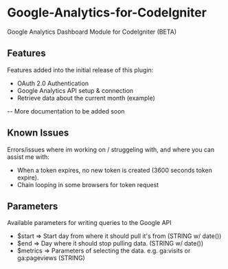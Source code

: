 Google-Analytics-for-CodeIgniter
================================

Google Analytics Dashboard Module for CodeIgniter (BETA)

Features
------------------------

Features added into the initial release of this plugin:

* OAuth 2.0 Authentication
* Google Analytics API setup & connection
* Retrieve data about the current month (example)

-- More documentation to be added soon


Known Issues
------------------------

Errors/issues where im working on / struggeling with, and where you can assist me with:

* When a token expires, no new token is created (3600 seconds token expire).
* Chain looping in some browsers for token request


Parameters
------------------------

Available parameters for writing queries to the Google API

* $start 	=> Start day from where it should pull it's from (STRING w/ date())
* $end	 	=> Day where it should stop pulling data. (STRING w/ date())
* $metrics	=> Parameters of selecting the data. e.g. ga:visits or ga:pageviews (STRING)